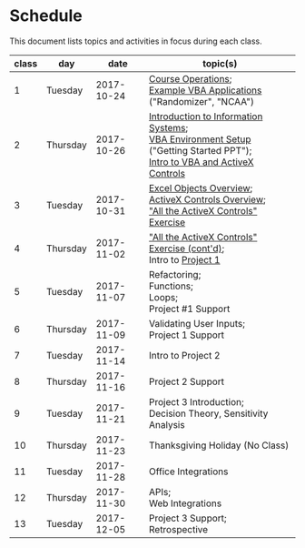 # Schedule

This document lists topics and activities in focus during each class.

class | day | date | topic(s)
--- | --- | --- | ---
1 | Tuesday | 2017-10-24 | [Course Operations](/README.md); <br> [Example VBA Applications](https://campus.georgetown.edu/webapps/blackboard/content/listContentEditable.jsp?content_id=_4454518_1&course_id=_745457_1) ("Randomizer", "NCAA")
2 | Thursday | 2017-10-26 | [Introduction to Information Systems](/notes/information-systems/overview.md); <br> [VBA Environment Setup](https://campus.georgetown.edu/webapps/blackboard/content/listContentEditable.jsp?content_id=_4454518_1&course_id=_745457_1) ("Getting Started PPT"); <br> [Intro to VBA and ActiveX Controls](/exercises/self-aware-button/exercise.md)
3 | Tuesday | 2017-10-31 | [Excel Objects Overview](/notes/visual-basic/excel-objects.md); <br> [ActiveX Controls Overview](/notes/visual-basic/activex-controls.md); <br> ["All the ActiveX Controls" Exercise](/exercises/all-the-controls/exercise.md)
4 | Thursday | 2017-11-02 | ["All the ActiveX Controls" Exercise (cont'd)](/exercises/all-the-controls/exercise.md); <br> Intro to [Project 1](/projects/savings-calculator/project.md)
5 | Tuesday | 2017-11-07 | Refactoring; <br> Functions; <br> Loops; <br> Project #1 Support
6 | Thursday | 2017-11-09 | Validating User Inputs; <br> Project 1 Support
7 | Tuesday | 2017-11-14 | Intro to Project 2
8 | Thursday | 2017-11-16 | Project 2 Support
9 | Tuesday | 2017-11-21 | Project 3 Introduction; <br> Decision Theory, Sensitivity Analysis
10 | Thursday | 2017-11-23 | Thanksgiving Holiday (No Class)
11 | Tuesday | 2017-11-28 | Office Integrations
12 | Thursday | 2017-11-30 | APIs; <br> Web Integrations
13 | Tuesday | 2017-12-05 | Project 3 Support; <br> Retrospective
